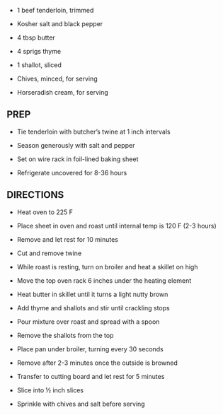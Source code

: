 - 1 beef tenderloin, trimmed

- Kosher salt and black pepper

- 4 tbsp butter

- 4 sprigs thyme

- 1 shallot, sliced

- Chives, minced, for serving

- Horseradish cream, for serving

## PREP

- Tie tenderloin with butcher’s twine at 1 inch intervals

- Season generously with salt and pepper

- Set on wire rack in foil-lined baking sheet

- Refrigerate uncovered for 8-36 hours

## DIRECTIONS

- Heat oven to 225 F

- Place sheet in oven and roast until internal temp is 120 F (2-3
    hours)

- Remove and let rest for 10 minutes

- Cut and remove twine

- While roast is resting, turn on broiler and heat a skillet on high

- Move the top oven rack 6 inches under the heating element

- Heat butter in skillet until it turns a light nutty brown

- Add thyme and shallots and stir until crackling stops

- Pour mixture over roast and spread with a spoon

- Remove the shallots from the top

- Place pan under broiler, turning every 30 seconds

- Remove after 2-3 minutes once the outside is browned

- Transfer to cutting board and let rest for 5 minutes

- Slice into ½ inch slices

- Sprinkle with chives and salt before serving
